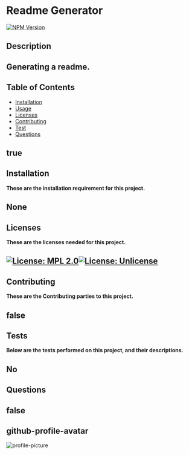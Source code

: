 # Readme Generator 
[![NPM Version](https://img.shields.io/npm/v/npm.svg?style=flat)]()
## Description  

Generating a readme.
--------------
## Table of Contents
- [Installation](#Installation)
- [Usage](#Usage)
- [Licenses](#Licenses)
- [Contributing](#Contributing)
- [Test](#Test)
- [Questions](#Questions)

true
--------------
## Installation
**These are the installation requirement for this project.**

None
--------------
## Licenses
**These are the licenses needed for this project.**

[![License: MPL 2.0](https://img.shields.io/badge/License-MPL%202.0-brightgreen.svg)](https://opensource.org/licenses/MPL-2.0)[![License: Unlicense](https://img.shields.io/badge/license-Unlicense-blue.svg)](http://unlicense.org/)
--------------
## Contributing
**These are the Contributing parties to this project.**

false
--------------
## Tests
**Below are the tests performed on this project, and their descriptions.**

No
--------------
## Questions

false
--------------
## github-profile-avatar
![profile-picture](undefined=250x)

